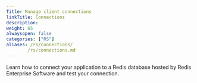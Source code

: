 ```yaml
---
Title: Manage client connections
linkTitle: Connections
description:
weight: 65
alwaysopen: false
categories: ["RS"]
aliases: /rs/connections/
        /rs/connections.md
---
```

Learn how to connect your application to a Redis database hosted by Redis Enterprise Software and test your connection.

